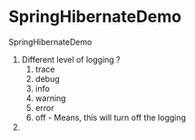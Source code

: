 # SpringHibernateDemo
SpringHibernateDemo

1. Different level of logging ?
    1. trace 
    2. debug 
    3. info 
    4. warning 
    5. error 
    6. off - Means, this will turn off the logging 
2. 
